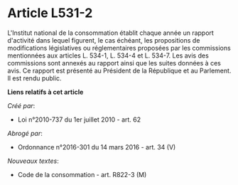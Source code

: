 # Article L531-2

L'Institut national de la consommation établit chaque année un rapport d'activité dans lequel figurent, le cas échéant, les
propositions de modifications législatives ou réglementaires proposées par les commissions mentionnées aux articles L. 534-1,
L. 534-4 et L. 534-7. Les avis des commissions sont annexés au rapport ainsi que les suites données à ces avis. Ce rapport
est présenté au Président de la République et au Parlement. Il est rendu public.

**Liens relatifs à cet article**

_Créé par_:

  - Loi n°2010-737 du 1er juillet 2010 - art. 62

_Abrogé par_:

  - Ordonnance n°2016-301 du 14 mars 2016 - art. 34 (V)

_Nouveaux textes_:

  - Code de la consommation - art. R822-3 (M)

